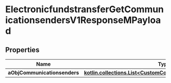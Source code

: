 
# ElectronicfundstransferGetCommunicationsendersV1ResponseMPayload

## Properties
| Name | Type | Description | Notes |
| ------------ | ------------- | ------------- | ------------- |
| **aObjCommunicationsenders** | [**kotlin.collections.List&lt;CustomCommunicationsenderResponse&gt;**](CustomCommunicationsenderResponse.md) |  |  |



